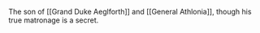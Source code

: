 The son of [[Grand Duke Aeglforth]] and [[General Athlonia]], though his true matronage is a secret. 